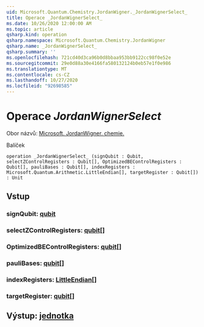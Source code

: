 ```yaml
---
uid: Microsoft.Quantum.Chemistry.JordanWigner._JordanWignerSelect_
title: Operace _JordanWignerSelect_
ms.date: 10/26/2020 12:00:00 AM
ms.topic: article
qsharp.kind: operation
qsharp.namespace: Microsoft.Quantum.Chemistry.JordanWigner
qsharp.name: _JordanWignerSelect_
qsharp.summary: ''
ms.openlocfilehash: 721cd40d3ca96b0d8bbaa953bb9122cc98f0e52e
ms.sourcegitcommit: 29e0d88a30e4166fa580132124b0eb57e1f0e986
ms.translationtype: MT
ms.contentlocale: cs-CZ
ms.lasthandoff: 10/27/2020
ms.locfileid: "92698585"
---
```

# <a name="_jordanwignerselect_-operation"></a>Operace _JordanWignerSelect_

Obor názvů: [Microsoft. JordanWigner. chemie.](xref:Microsoft.Quantum.Chemistry.JordanWigner)

Balíček [](https://nuget.org/packages/)




```qsharp
operation _JordanWignerSelect_ (signQubit : Qubit, selectZControlRegisters : Qubit[], OptimizedBEControlRegisters : Qubit[], pauliBases : Qubit[], indexRegisters : Microsoft.Quantum.Arithmetic.LittleEndian[], targetRegister : Qubit[]) : Unit
```


## <a name="input"></a>Vstup

### <a name="signqubit--qubit"></a>signQubit: [qubit](xref:microsoft.quantum.lang-ref.qubit)




### <a name="selectzcontrolregisters--qubit"></a>selectZControlRegisters: [qubit](xref:microsoft.quantum.lang-ref.qubit)[]




### <a name="optimizedbecontrolregisters--qubit"></a>OptimizedBEControlRegisters: [qubit](xref:microsoft.quantum.lang-ref.qubit)[]




### <a name="paulibases--qubit"></a>pauliBases: [qubit](xref:microsoft.quantum.lang-ref.qubit)[]




### <a name="indexregisters--littleendian"></a>indexRegisters: [LittleEndian](xref:Microsoft.Quantum.Arithmetic.LittleEndian)[]




### <a name="targetregister--qubit"></a>targetRegister: [qubit](xref:microsoft.quantum.lang-ref.qubit)[]





## <a name="output--unit"></a>Výstup: [jednotka](xref:microsoft.quantum.lang-ref.unit)

